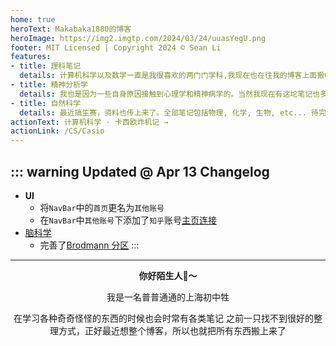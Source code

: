 ```yaml
---
home: true
heroText: Makabaka1880的博客
heroImage: https://img2.imgtp.com/2024/03/24/uuasYegU.png
footer: MIT Licensed | Copyright 2024 © Sean Li
features:
- title: 理科笔记
  details: 计算机科学以及数学一直是我很喜欢的两门门学科,我现在也在往我的博客上面搬CS和数学笔记了 还没搬完
- title: 精神分析学
  details: 我也是因为一些自身原因接触到心理学和精神病学的。当然我现在有这坨笔记也多亏了我当初脑抽选读了弗洛伊德的讲义
- title: 自然科学
  details: 最近搞生赛，资料也传上来了。全部笔记包括物理, 化学, 生物, etc... 待完善
actionText: 计算机科学 · 卡西欧炸机记 →
actionLink: /CS/Casio
---
```


::: warning Updated @ Apr 13
Changelog
---
- **UI**
  - 将`NavBar`中的`首页`更名为`其他账号`
  - 在`NavBar`中`其他账号`下添加了`知乎`账号[主页连接](https://www.zhihu.com/people/makabaka1880)
- [脑科学](/Science/BrainBee/)
  - 完善了[Brodmann 分区](#大脑皮层分区)
:::

<center>

---
  
**你好陌生人:wave:～**

我是一名普普通通的上海初中牲

在学习各种奇奇怪怪的东西的时候也会时常有各类笔记
之前一只找不到很好的整理方式，正好最近想整个博客，所以也就把所有东西搬上来了

</center>

<Vssue/>